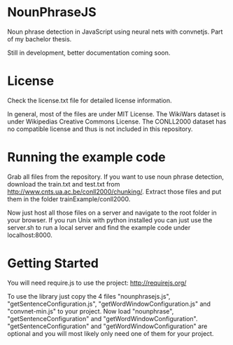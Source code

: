 # NounPhraseJS
Noun phrase detection in JavaScript using neural nets with convnetjs. Part of my bachelor thesis.

Still in development, better documentation coming soon.

# License
Check the license.txt file for detailed license information.

In general, most of the files are under MIT License.
The WikiWars dataset is under Wikipedias Creative Commons License.
The CONLL2000 dataset has no compatible license and thus is not included in this repository.

# Running the example code
Grab all files from the repository. If you want to use noun phrase detection, download the train.txt and test.txt from http://www.cnts.ua.ac.be/conll2000/chunking/. Extract those files and put them in the folder trainExample/conll2000.

Now just host all those files on a server and navigate to the root folder in your browser. If you run Unix with python installed you can just use the server.sh to run a local server and find the example code under localhost:8000.

# Getting Started
You will need require.js to use the project: http://requirejs.org/

To use the library just copy the 4 files "nounphrasejs.js", "getSentenceConfiguration.js",  "getWordWindowConfiguration.js" and "convnet-min.js" to your project. Now load "nounphrase", "getSentenceConfiguration" and "getWordWindowConfiguration". "getSentenceConfiguration" and "getWordWindowConfiguration" are optional and you will most likely only need one of them for your project.

